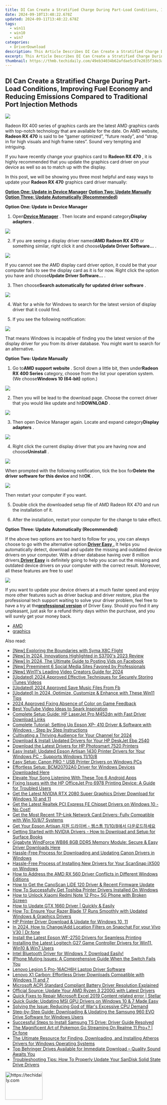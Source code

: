 ```yaml
---
title: DI Can Create a Stratified Charge During Part-Load Conditions, Improving Fuel Economy and Reducing Emissions Compared to Traditional Port Injection Methods
date: 2024-09-10T13:48:22.678Z
updated: 2024-09-11T13:48:22.678Z
tags:
  - win11
  - win10
  - win7
categories:
  - DriverDownload
description: This Article Describes DI Can Create a Stratified Charge During Part-Load Conditions, Improving Fuel Economy and Reducing Emissions Compared to Traditional Port Injection Methods
excerpt: This Article Describes DI Can Create a Stratified Charge During Part-Load Conditions, Improving Fuel Economy and Reducing Emissions Compared to Traditional Port Injection Methods
thumbnail: https://thmb.techidaily.com/49eb34034b62afdae5c87e2035f3de3aceeb872b525f1dc02b937f5f16ccbcf5.jpg
---
```


## DI Can Create a Stratified Charge During Part-Load Conditions, Improving Fuel Economy and Reducing Emissions Compared to Traditional Port Injection Methods

![](https://images.drivereasy.com/wp-content/uploads/2016/12/img_5858cfbc29f5f.jpg)

 Radeon RX 400 series of graphics cards are the latest AMD graphics cards with top-notch technology that are available for the date. On AMD website, **Radeon RX 470** is said to be “gamer optimized”, “future ready”, and “strap in for high visuals and high frame rates”. Sound very tempting and intriguing.

 If you have recently change your graphics card to **Radeon RX 470** , it is highly recommended that you update the graphics card driver on your device as well so as to match up with the display.

 In this post, we will be showing you three most helpful and easy ways to update your **Radeon RX 470**  graphics card driver manually:

[**Option One: Update in Device Manager**](https://tools.techidaily.com/drivereasy/download/)
[**Option Two: Update Manually**](https://tools.techidaily.com/drivereasy/download/)
[**Option Three: Update Automatically (Recommended)**](https://www.drivereasy.com/knowledge/radeon-rx-470-graphics-cards-driver-download-updates-easily/#3)

 **Option One: Update in Device Manager**

 1) Open[**Device Manager**](https://tools.techidaily.com/drivereasy/download/) . Then locate and expand category**Display adapters** .

![](https://images.drivereasy.com/wp-content/uploads/2016/12/img_5858d55828138.jpg)

 2) If you are seeing a display driver named**AMD Radeon RX 470** or something similar, right click it and choose**Update Driver Software…** .

![](https://images.drivereasy.com/wp-content/uploads/2016/12/img_5858d5aeb143e.jpg)

 If you cannot see the AMD display card driver option, it could be that your computer fails to see the display card as it is for now. Right click the option you have and choose**Update Driver Software…** .

 3) Then choose**Search automatically for updated driver software** .

![](https://images.drivereasy.com/wp-content/uploads/2016/12/img_5858d6783a2cd-600x443.jpg)

 4) Wait for a while for Windows to search for the latest version of display driver that it could find.

 5) If you see the following notification:

![](https://images.drivereasy.com/wp-content/uploads/2016/12/img_5858db741a96a.png)

 That means Windows is incapable of finding you the latest version of the display driver for you from its driver database. You might want to search for an alternative.

 **Option Two: Update Manually**

 1) Go to**AMD support website** . Scroll down a little bit, then under**Radeon RX 400 Series** category, choose from the list your operation system. (We choose**Windows 10 (64-bit)** option.)

![](https://images.drivereasy.com/wp-content/uploads/2016/12/img_5858dde7dc981.png)

 2) Then you will be lead to the download page. Choose the correct driver that you would like update and hit**DOWNLOAD** .

![](https://images.drivereasy.com/wp-content/uploads/2016/12/img_5858df55b7e20.jpg)

 3) Then open Device Manager again. Locate and  expand category**Display adapters** .

![](https://images.drivereasy.com/wp-content/uploads/2016/12/img_5858d55828138.jpg)

 4) Right click the current display driver that you are having now and choose**Uninstall** .

![](https://images.drivereasy.com/wp-content/uploads/2016/12/img_5858e0c59c41d.jpg)

 When prompted with the following notification, tick the box for**Delete the driver software for this device** and hit**OK** .

![](https://images.drivereasy.com/wp-content/uploads/2016/12/img_5858e1c787eca.png)

Then restart your computer if you want.

 5) Double click the downloaded setup file of AMD Radeon RX 470 and run the installation of it.

 6) After the installation, restart your computer for the change to take effect.

 **Option Three: Update Automatically (Recommended)**

 If the above two options are too hard to follow for you, you can always choose to go with the alternative option:[**Driver Easy** .](https://tools.techidaily.com/drivereasy/download/) It helps you automatically detect, download and update the missing and outdated device drivers on your computer. With a driver database having over 8 million drivers,[**Driver Easy**](https://tools.techidaily.com/drivereasy/download/) is definitely going to help you scan out the missing and outdated device drivers on your computer with the correct result. Moreover, all these features are free to use!

![](https://images.drivereasy.com/wp-content/uploads/2017/04/img_58e618eac55a6.jpg)

 If you want to update your device drivers at a much faster speed and enjoy more other features such as driver backup and driver restore, plus the professional tech support waiting to solve your driver problem, feel free to have a try at the[**professional version**](https://tools.techidaily.com/drivereasy/download/) of Driver Easy. Should you find it any unpleasant, just ask for a refund thirty days within the purchase, and you will surely get your money back.

* [AMD](https://tools.techidaily.com/drivereasy/download/)
* [graphics](https://tools.techidaily.com/drivereasy/download/)

<ins class="adsbygoogle"
     style="display:block"
     data-ad-format="autorelaxed"
     data-ad-client="ca-pub-7571918770474297"
     data-ad-slot="1223367746"></ins>



<ins class="adsbygoogle"
     style="display:block"
     data-ad-client="ca-pub-7571918770474297"
     data-ad-slot="8358498916"
     data-ad-format="auto"
     data-full-width-responsive="true"></ins>





<span class="atpl-alsoreadstyle">Also read:</span>
<div><ul>
<li><a href="https://some-techniques.techidaily.com/new-exploring-the-boundaries-with-syma-x8c-flight/"><u>[New] Exploring the Boundaries with Syma X8C Flight</u></a></li>
<li><a href="https://fox-glue.techidaily.com/new-in-2024-innovations-highlighted-in-s3700s-2023-review/"><u>[New] In 2024, Innovations Highlighted in S3700's 2023 Review</u></a></li>
<li><a href="https://facebook-video-content.techidaily.com/new-in-2024-the-ultimate-guide-to-posting-vids-on-facebook/"><u>[New] In 2024, The Ultimate Guide to Posting Vids on Facebook</u></a></li>
<li><a href="https://extra-skills.techidaily.com/new-preeminent-6-social-media-sites-favored-by-professionals/"><u>[New] Preeminent 6 Social Media Sites Favored by Professionals</u></a></li>
<li><a href="https://vp-tips.techidaily.com/new-win11s-leading-video-creators-guide-for-2024/"><u>[New] Win11's Leading Video Creators Guide for 2024</u></a></li>
<li><a href="https://screen-activity-recording.techidaily.com/updated-2024-approved-effective-techniques-for-securely-storing-itunes-videos/"><u>[Updated] 2024 Approved Effective Techniques for Securely Storing iTunes Videos</u></a></li>
<li><a href="https://facebook-videos.techidaily.com/updated-2024-approved-save-music-files-from-fb/"><u>[Updated] 2024 Approved Save Music Files From Fb</u></a></li>
<li><a href="https://vp-tips.techidaily.com/updated-in-2024-optimize-customize-and-enhance-with-these-win11-tips/"><u>[Updated] In 2024, Optimize, Customize & Enhance with These Win11 Tips</u></a></li>
<li><a href="https://screen-sharing-recording.techidaily.com/2024-approved-fixing-absence-of-color-on-game-feedback/"><u>2024 Approved Fixing Absence of Color on Game Feedback</u></a></li>
<li><a href="https://youtube-webster.techidaily.com/youtube-video-ideas-to-spark-inspiration/"><u>Best YouTube Video Ideas to Spark Inspiration</u></a></li>
<li><a href="https://driver-download.techidaily.com/complete-setup-guide-hp-laserjet-pro-m452dn-with-fast-driver-download-links/"><u>Complete Setup Guide: HP LaserJet Pro M452dn with Fast Driver Download Links</u></a></li>
<li><a href="https://driver-download.techidaily.com/complete-tutorial-setting-up-epson-xp-410-driver-and-software-with-windows-step-by-step-instructions/"><u>Complete Tutorial: Setting Up Epson XP- 410 Driver & Software with Windows - Step by Step Instructions</u></a></li>
<li><a href="https://article-helps.techidaily.com/cultivating-a-thriving-audience-for-your-channel-for-2024/"><u>Cultivating a Thriving Audience for Your Channel for 2024</u></a></li>
<li><a href="https://driver-download.techidaily.com/download-and-install-updated-drivers-for-your-hp-deskjet-ebp-2540/"><u>Download & Install Updated Drivers for Your HP DeskJet Ebp 2540</u></a></li>
<li><a href="https://driver-download.techidaily.com/download-the-latest-drivers-for-hp-photosmart-7520-printers/"><u>Download the Latest Drivers for HP Photosmart 7520 Printers</u></a></li>
<li><a href="https://driver-download.techidaily.com/easy-install-updated-epson-artisan-1430-printer-drivers-for-your-windows-pc-supports-windows-11108/"><u>Easy Install: Updated Epson Artisan 1430 Printer Drivers for Your Windows PC - Supports Windows 11/10/8</u></a></li>
<li><a href="https://driver-download.techidaily.com/easy-setup-canon-pro-usb-printer-drivers-on-windows-pcs/"><u>Easy Setup: Canon PRO ^ USB Printer Drivers on Windows PCs</u></a></li>
<li><a href="https://driver-download.techidaily.com/effortless-setup-bcm20702a0-driver-for-windows-devices-downloaded-here/"><u>Effortless Setup: BCM20702A0 Driver for Windows Devices Downloaded Here</u></a></li>
<li><a href="https://fox-access.techidaily.com/elevate-your-song-listening-with-these-top-6-android-apps/"><u>Elevate Your Song Listening With These Top 6 Android Apps</u></a></li>
<li><a href="https://driver-download.techidaily.com/fixing-issues-with-the-hp-officejet-pro-6978-printing-device-a-guide-for-troubled-users/"><u>Fixing Issues with the HP OfficeJet Pro 6978 Printing Device: A Guide for Troubled Users</u></a></li>
<li><a href="https://driver-download.techidaily.com/get-the-latest-nvidia-rtx-2080-super-graphics-driver-download-for-windows-10-and-11/"><u>Get the Latest NVIDIA RTX 2080 Super Graphics Driver Download for Windows 10 and 11</u></a></li>
<li><a href="https://driver-download.techidaily.com/get-the-latest-realtek-pci-express-fe-chipset-drivers-on-windows-10-no-cost/"><u>Get the Latest Realtek PCI Express FE Chipset Drivers on Windows 10 - No Cost!</u></a></li>
<li><a href="https://driver-download.techidaily.com/get-the-most-recent-tp-link-network-card-drivers-fully-compatible-with-win-1087-systems/"><u>Get the Most Recent TP-Link Network Card Drivers: Fully Compatible with Win 10/8/7 Systems</u></a></li>
<li><a href="https://driver-download.techidaily.com/get-your-epson-artisan-11108/"><u>Get Your Epson Artisan 지원 드라이버 - 웹스톰 11/10/8에서 다운로드하세요</u></a></li>
<li><a href="https://driver-download.techidaily.com/getting-started-with-nvidia-drivers-how-to-download-and-setup-for-surface-books/"><u>Getting Started with NVIDIA Drivers - How to Download and Setup for Surface Books</u></a></li>
<li><a href="https://driver-download.techidaily.com/gigabyte-windforce-wb86-8gb-ddr5-memory-module-secure-and-easy-driver-downloads-here/"><u>Gigabyte WindForce WB86 8GB DDR5 Memory Module: Secure & Easy Driver Downloads Here</u></a></li>
<li><a href="https://driver-download.techidaily.com/hassle-free-process-for-downloading-and-updating-canon-drivers-in-windows/"><u>Hassle-Free Process for Downloading and Updating Canon Drivers in Windows</u></a></li>
<li><a href="https://driver-download.techidaily.com/hassle-free-process-of-installing-new-drivers-for-your-scansnap-ix500-on-windows/"><u>Hassle-Free Process of Installing New Drivers for Your ScanSnap iX500 on Windows</u></a></li>
<li><a href="https://driver-download.techidaily.com/how-to-address-the-amd-rx-560-driver-conflicts-in-different-windows-editions/"><u>How to Address the AMD RX 560 Driver Conflicts in Different Windows Editions</u></a></li>
<li><a href="https://driver-download.techidaily.com/how-to-get-the-canoscan-lide-120-driver-and-recent-firmware-update/"><u>How to Get the CanoScan LiDE 120 Driver & Recent Firmware Update</u></a></li>
<li><a href="https://driver-download.techidaily.com/how-to-successfully-get-toshiba-printer-drivers-installed-on-windows/"><u>How To Successfully Get Toshiba Printer Drivers Installed On Windows</u></a></li>
<li><a href="https://unlock-android.techidaily.com/how-to-unlock-xiaomi-redmi-note-12-proplus-5g-phone-with-broken-screen-by-drfone-android/"><u>How to Unlock Xiaomi Redmi Note 12 Pro+ 5G Phone with Broken Screen</u></a></li>
<li><a href="https://driver-download.techidaily.com/how-to-update-gtx-1660-driver-quickly-and-easily/"><u>How to Update GTX 1660 Driver | Quickly & Easily</u></a></li>
<li><a href="https://driver-download.techidaily.com/how-to-ensure-your-razer-blade-17-runs-smoothly-with-updated-windows-and-graphics-drivers/"><u>How To: Ensure Your Razer Blade 17 Runs Smoothly with Updated Windows & Graphics Drivers</u></a></li>
<li><a href="https://driver-download.techidaily.com/hp-printer-driver-download-and-update-for-windows-10-11/"><u>HP Printer Driver Download & Update for Windows 10, 11</u></a></li>
<li><a href="https://location-social.techidaily.com/in-2024-how-to-changeadd-location-filters-on-snapchat-for-your-vivo-v30-drfone-by-drfone-virtual-android/"><u>In 2024, How to Change/Add Location Filters on Snapchat For your Vivo V30 | Dr.fone</u></a></li>
<li><a href="https://driver-download.techidaily.com/install-the-latest-epson-wf-2750-drivers-for-seamless-printing/"><u>Install the Latest Epson WF-2750 Drivers for Seamless Printing</u></a></li>
<li><a href="https://driver-download.techidaily.com/installing-the-latest-logitech-g27-game-controller-drivers-for-win11-win10-and-win7-users/"><u>Installing the Latest Logitech G27 Game Controller Drivers for Win11, Win10 & Win7 Users</u></a></li>
<li><a href="https://driver-download.techidaily.com/1722958992061-intel-bluetooth-driver-for-windows-7-download-easily/"><u>Intel Bluetooth Driver for Windows 7. Download Easily!</u></a></li>
<li><a href="https://fox-that.techidaily.com/iphone-muting-issues-a-comprehensive-guide-when-the-switch-fails-you/"><u>IPhone Muting Issues: A Comprehensive Guide When the Switch Fails You</u></a></li>
<li><a href="https://driver-download.techidaily.com/lenovo-legion-5-pro-16ach6h-laptop-driver-software/"><u>Lenovo Legion 5 Pro-16ACH6H Laptop Driver Software</u></a></li>
<li><a href="https://driver-download.techidaily.com/lenovo-x1-carbon-effortless-driver-downloads-compatible-with-windows-11-and-7/"><u>Lenovo X1 Carbon: Effortless Driver Downloads Compatible with Windows 11 and 7</u></a></li>
<li><a href="https://driver-download.techidaily.com/microsoft-acpi-standard-compliant-battery-driver-resolution-explained/"><u>Microsoft ACPI Standard Compliant Battery Driver Resolution Explained</u></a></li>
<li><a href="https://driver-download.techidaily.com/official-source-update-your-amd-ryzen-3-2200g-with-latest-drivers/"><u>Official Source: Update Your AMD Ryzen 3 2200G with Latest Drivers</u></a></li>
<li><a href="https://review-topics.techidaily.com/quick-fixes-to-repair-microsoft-excel-2019-content-related-error-stellar-by-stellar-guide/"><u>Quick Fixes to Repair Microsoft Excel 2019 Content related error | Stellar</u></a></li>
<li><a href="https://driver-download.techidaily.com/quick-guide-updating-msi-gpu-drivers-on-windows-10-and-7-made-easy/"><u>Quick Guide: Updating MSI GPU Drivers on Windows 10 & 7 Made Easy</u></a></li>
<li><a href="https://win-able.techidaily.com/solving-the-issue-reducing-god-of-wars-excessive-cpu-demand/"><u>Solving the Issue: Reducing God of War's Excessive CPU Demand</u></a></li>
<li><a href="https://driver-download.techidaily.com/step-by-step-guide-downloading-and-updating-the-samsung-960-evo-drive-software-for-windows-users/"><u>Step-by-Step Guide: Downloading & Updating the Samsung 960 EVO Drive Software for Windows Users</u></a></li>
<li><a href="https://driver-download.techidaily.com/successful-steps-to-install-samsung-t5-drive-driver-guide-resolved/"><u>Successful Steps to Install Samsung T5 Drive: Driver Guide Resolved</u></a></li>
<li><a href="https://pokemon-go-android.techidaily.com/the-magnificent-art-of-pokemon-go-streaming-on-realme-11-proplus-drfone-by-drfone-virtual-android/"><u>The Magnificent Art of Pokemon Go Streaming On Realme 11 Pro+? | Dr.fone</u></a></li>
<li><a href="https://driver-download.techidaily.com/the-ultimate-resource-for-finding-downloading-and-installing-atheros-drivers-for-windows-operating-systems/"><u>The Ultimate Resource for Finding, Downloading, and Installing Atheros Drivers for Windows Operating Systems</u></a></li>
<li><a href="https://driver-download.techidaily.com/top-behringer-drives-available-for-immediate-download-quality-sound-awaits-you/"><u>Top Behringer Drives Available for Immediate Download – Quality Sound Awaits You</u></a></li>
<li><a href="https://driver-download.techidaily.com/troubleshooting-tips-how-to-properly-update-your-sandisk-solid-state-drive-drivers/"><u>Troubleshooting Tips: How To Properly Update Your SanDisk Solid State Drive Drivers</u></a></li>
</ul></div>









<!-- affiliate ads begin -->
<a href="https://aligracehair.sjv.io/c/5597632/2115926/19272" target="_top" id="2115926">
  <img src="//a.impactradius-go.com/display-ad/19272-2115926" border="0" alt="https://techidaily.com" width="120" height="90"/>
</a>
<img height="0" width="0" src="https://aligracehair.sjv.io/i/5597632/2115926/19272" style="position:absolute;visibility:hidden;" border="0" />
<!-- affiliate ads end -->



